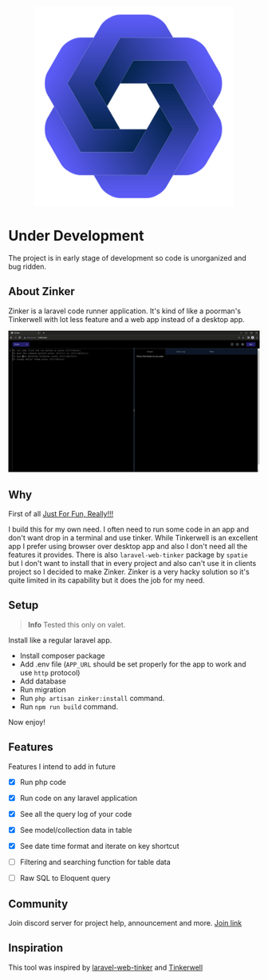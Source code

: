 <p align="center"><a href="https://github.com/Hasnayeen/zinker" target="_blank"><img src="https://raw.githubusercontent.com/Hasnayeen/assets/main/logo.svg" width="400"></a></p>

# Under Development

The project is in early stage of development so code is unorganized and bug ridden.

## About Zinker

Zinker is a laravel code runner application. It's kind of like a poorman's Tinkerwell with lot less feature and a web app instead of a desktop app.

![demo](https://github.com/Hasnayeen/assets/blob/main/zinker_demo.gif?raw=true)

## Why

First of all [Just For Fun, Really!!!](https://justforfunnoreally.dev)

I build this for my own need. I often need to run some code in an app and don't want drop in a terminal and use tinker. While Tinkerwell is an excellent app I prefer using browser over desktop app and also I don't need all the features it provides. There is also `laravel-web-tinker` package by `spatie` but I don't want to install that in every project and also can't use it in clients project so I decided to make Zinker. Zinker is a very hacky solution so it's quite limited in its capability but it does the job for my need.

## Setup

> **Info**
> Tested this only on valet. 

Install like a regular laravel app.

- Install composer package
- Add .env file (`APP_URL` should be set properly for the app to work and use `http` protocol)
- Add database
- Run migration
- Run `php artisan zinker:install` command.
- Run `npm run build` command.

Now enjoy!

## Features

Features I intend to add in future

- [x] Run php code

- [x] Run code on any laravel application

- [x] See all the query log of your code

- [x] See model/collection data in table

- [x] See date time format and iterate on key shortcut

- [ ] Filtering and searching function for table data

- [ ] Raw SQL to Eloquent query


## Community

Join discord server for project help, announcement and more.
[Join link](https://discord.gg/4DvTQsc)

## Inspiration

This tool was inspired by [laravel-web-tinker](https://github.com/spatie/laravel-web-tinker) and [Tinkerwell](https://tinkerwell.app/)
